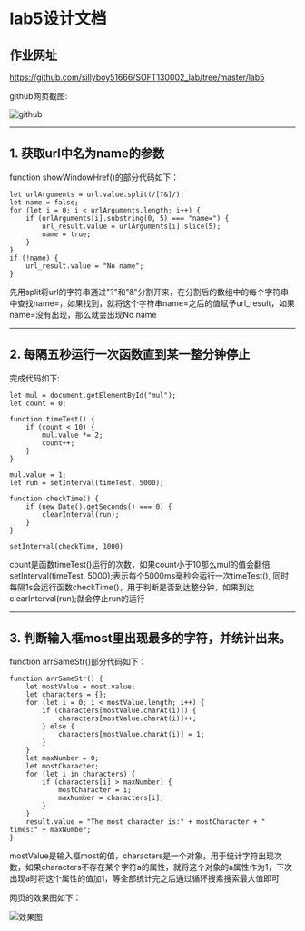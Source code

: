lab5设计文档
====================
## 作业网址  

https://github.com/sillyboy51666/SOFT130002_lab/tree/master/lab5

github网页截图:

![github](/images/github.png)

---------------------------
## 1. 获取url中名为name的参数

function showWindowHref()的部分代码如下：
````
let urlArguments = url.value.split(/[?&]/);
let name = false;
for (let i = 0; i < urlArguments.length; i++) {
    if (urlArguments[i].substring(0, 5) === "name=") {
        url_result.value = urlArguments[i].slice(5);
        name = true;
    }
}
if (!name) {
    url_result.value = "No name";
}
````

先用split将url的字符串通过"?"和"&"分割开来，在分割后的数组中的每个字符串中查找name=，如果找到，就将这个字符串name=之后的值赋予url_result，如果name=没有出现，那么就会出现No name

---------------------------------------------
## 2. 每隔五秒运行一次函数直到某一整分钟停止

完成代码如下:
````
let mul = document.getElementById("mul");
let count = 0;

function timeTest() {
    if (count < 10) {
        mul.value *= 2;
        count++;
    }
}

mul.value = 1;
let run = setInterval(timeTest, 5000);

function checkTime() {
    if (new Date().getSeconds() === 0) {
        clearInterval(run);
    }
}

setInterval(checkTime, 1000)
````

count是函数timeTest()运行的次数，如果count小于10那么mul的值会翻倍, setInterval(timeTest, 5000);表示每个5000ms毫秒会运行一次timeTest(),
同时每隔1s会运行函数checkTime()，用于判断是否到达整分钟，如果到达clearInterval(run);就会停止run的运行

---------------------------------------
## 3. 判断输入框most里出现最多的字符，并统计出来。

function arrSameStr()部分代码如下：
````
function arrSameStr() {
    let mostValue = most.value;
    let characters = {};
    for (let i = 0; i < mostValue.length; i++) {
        if (characters[mostValue.charAt(i)]) {
            characters[mostValue.charAt(i)]++;
        } else {
            characters[mostValue.charAt(i)] = 1;
        }
    }
    let maxNumber = 0;
    let mostCharacter;
    for (let i in characters) {
        if (characters[i] > maxNumber) {
            mostCharacter = i;
            maxNumber = characters[i];
        }
    }
    result.value = "The most character is:" + mostCharacter + " times:" + maxNumber;
}
````

mostValue是输入框most的值，characters是一个对象，用于统计字符出现次数，如果characters不存在某个字符a的属性，就将这个对象的a属性作为1，下次出现a时将这个属性的值加1，等全部统计完之后通过循环搜素搜索最大值即可

网页的效果图如下：

![效果图](/images/lab05.png)


